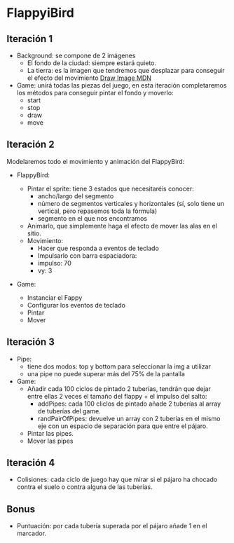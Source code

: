# FlappyiBird

## Iteración 1

- Background: se compone de 2 imágenes
  - El fondo de la ciudad: siempre estará quieto.
  - La tierra: es la imagen que tendremos que desplazar para conseguir el efecto del movimiento
  [Draw Image MDN](https://developer.mozilla.org/en-US/docs/Web/API/CanvasRenderingContext2D/drawImage)
- Game: unirá todas las piezas del juego, en esta iteración completaremos los métodos para conseguir pintar el fondo y moverlo:
  - start
  - stop
  - draw
  - move


## Iteración 2

Modelaremos todo el movimiento y animación del FlappyBird:

- FlappyBird:
  - Pintar el sprite: tiene 3 estados que necesitaréis conocer:
    - ancho/largo del segmento
    - número de segmentos verticales y horizontales (sí, solo tiene un vertical, pero repasemos toda la fórmula)
    - segmento en el que nos encontramos
  - Animarlo, que simplemente haga el efecto de mover las alas en el sitio.
  - Movimiento:
    - Hacer que responda a eventos de teclado
    - Impulsarlo con barra espaciadora:
    - impulso: 70
    - vy: 3

- Game:
  - Instanciar el Fappy
  - Configurar los eventos de teclado
  - Pintar
  - Mover

## Iteración 3

- Pipe:
  - tiene dos modos: top y bottom para seleccionar la img a utilizar
  - una pipe no puede superar más del 75% de la pantalla
- Game:
  - Añadir cada 100 ciclos de pintado 2 tuberías, tendrán que dejar entre ellas 2 veces el tamaño del flappy + el impulso del salto:
    - addPipes: cada 100 cliclos de pintado añade 2 tuberías al array de tuberías del game.
    - randPairOfPipes: devuelve un array con 2 tuberías en el mismo eje con un espacio de separación para que entre el pájaro.
  - Pintar las pipes.
  - Mover las pipes

## Iteración 4

- Colisiones: cada ciclo de juego hay que mirar si el pájaro ha chocado contra el suelo o contra alguna de las tuberías.


## Bonus

- Puntuación: por cada tubería superada por el pájaro añade 1 en el marcador.
